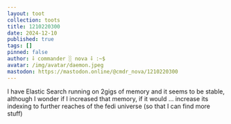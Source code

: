 ```yaml
---
layout: toot
collection: toots
title: 1210220300
date: 2024-12-10
published: true
tags: []
pinned: false
author: ⸸ commander ░ nova ⸸ :~$
avatar: /img/avatar/daemon.jpeg
mastodon: https://mastodon.online/@cmdr_nova/1210220300
---
```


I have Elastic Search running on 2gigs of memory and it seems to be stable, although I wonder if I increased that memory, if it would ... increase its indexing to further reaches of the fedi universe (so that I can find more stuff)
